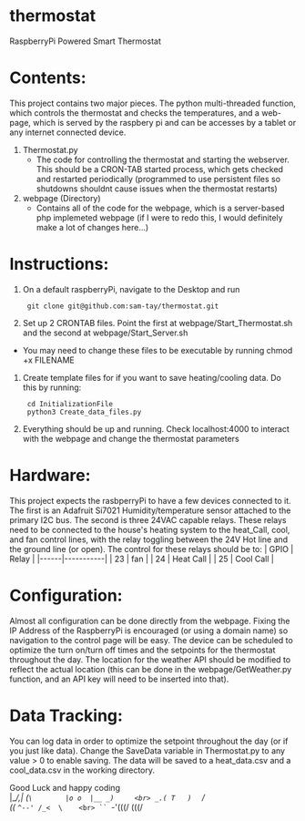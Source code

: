 # thermostat
RaspberryPi Powered Smart Thermostat


# Contents:

This project contains two major pieces. The python multi-threaded function, which controls the thermostat and checks the temperatures, and a web-page, which is served by the raspbery pi and can be accesses by a tablet or any internet connected device.

1. Thermostat.py
	- The code for controlling the thermostat and starting the webserver. This should be a CRON-TAB started process, which gets checked and restarted periodically (programmed to use persistent files so shutdowns shouldnt cause issues when the thermostat restarts)
1. webpage (Directory)
	- Contains all of the code for the webpage, which is a server-based php implemeted webpage (if I were to redo this, I would definitely make a lot of changes here...)

# Instructions:

1. On a default raspberryPi, navigate to the Desktop and run 

		git clone git@github.com:sam-tay/thermostat.git

1. Set up 2 CRONTAB files. Point the first at webpage/Start_Thermostat.sh and the second at webpage/Start_Server.sh
 - You may need to change these files to be executable by running chmod +x FILENAME
1. Create template files for if you want to save heating/cooling data. Do this by running:

		cd InitializationFile
		python3 Create_data_files.py

1. Everything should be up and running. Check localhost:4000 to interact with the webpage and change the thermostat parameters

# Hardware:

This project expects the rasbperryPi to have a few devices connected to it. The first is an Adafruit Si7021 Humidity/temperature sensor attached to the primary I2C bus. The second is three 24VAC capable relays. These relays need to be connected to the house's heating system to the heat_Call, cool, and fan control lines, with the relay toggling between the 24V Hot line and the ground line (or open). The control for these relays should be to:
| GPIO | Relay     |
|------|-----------|
| 23   | fan       |
| 24   | Heat Call |
| 25   | Cool Call |

# Configuration:

Almost all configuration can be done directly from the webpage. Fixing the IP Address of the RaspberryPi is encouraged (or using a domain name) so navigation to the control page will be easy. The device can be scheduled to optimize the turn on/turn off times and the setpoints for the thermostat throughout the day. The location for the weather API should be modified to reflect the actual location (this can be done in the webpage/GetWeather.py function, and an API key will need to be inserted into that).

# Data Tracking:

You can log data in order to optimize the setpoint throughout the day (or if you just like data). Change the SaveData variable in Thermostat.py to any value > 0 to enable saving. The data will be saved to a heat_data.csv and a cool_data.csv in the working directory.

Good Luck and happy coding  
   |\__/,|   (`\       
   |o o  |__ _)     <br>
 _.( T   )  `  /    <br>
((_ `^--' /_<  \    <br>
`` `-'(((/  (((/    

